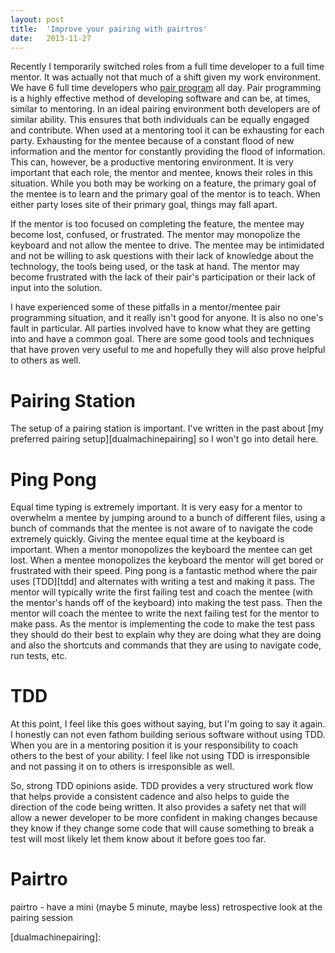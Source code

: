 ```yaml
---
layout: post
title:  'Improve your pairing with pairtros'
date:   2013-11-27
---
```


Recently I temporarily switched roles from a full time developer to a full time mentor. It was
actually not that much of a shift given my work environment. We have 6 full time developers who
[pair program][pairing] all day. Pair programming is a highly effective method of developing software
and can be, at times, similar to mentoring. In an ideal pairing environment both developers are of
similar ability. This ensures that both individuals can be equally engaged and contribute. When used
at a mentoring tool it can be exhausting for each party. Exhausting for the mentee because of a
constant flood of new information and the mentor for constantly providing the flood of information.
This can, however, be a productive mentoring environment. It is very important that each role, the
mentor and mentee, knows their roles in this situation. While you both may be working on a feature,
the primary goal of the mentee is to learn and the primary goal of the mentor is to teach. When either
party loses site of their primary goal, things may fall apart.

If the mentor is too focused on completing the feature, the mentee may become lost, confused, or
frustrated. The mentor may monopolize the keyboard and not allow the mentee to drive. The mentee
may be intimidated and not be willing to ask questions with their lack of knowledge about the
technology, the tools being used, or the task at hand. The mentor may become frustrated with the
lack of their pair's participation or their lack of input into the solution.

I have experienced some of these pitfalls in a mentor/mentee pair programming situation, and it really
isn't good for anyone. It is also no one's fault in particular. All parties involved have to know
what they are getting into and have a common goal. There are some good tools and techniques that have
proven very useful to me and hopefully they will also prove helpful to others as well.


# Pairing Station

The setup of a pairing station is important. I've written in the past about [my preferred pairing setup][dualmachinepairing]
so I won't go into detail here.


# Ping Pong

Equal time typing is extremely important. It is very easy for a mentor to overwhelm a mentee by jumping
around to a bunch of different files, using a bunch of commands that the mentee is not aware of to
navigate the code extremely quickly. Giving the mentee equal time at the keyboard is important. When a
mentor monopolizes the keyboard the mentee can get lost. When a mentee monopolizes the keyboard the
mentor will get bored or frustrated with their speed. Ping pong is a fantastic method where the pair
uses [TDD][tdd] and alternates with writing a test and making it pass. The mentor will typically write
the first failing test and coach the mentee (with the mentor's hands off of the keyboard) into making
the test pass. Then the mentor will coach the mentee to write the next failing test for the mentor
to make pass. As the mentor is implementing the code to make the test pass they should do their best to
explain why they are doing what they are doing and also the shortcuts and commands that they are using
to navigate code, run tests, etc.


# TDD

At this point, I feel like this goes without saying, but I'm going to say it again. I honestly can not
even fathom building serious software without using TDD. When you are in a mentoring position it is your
responsibility to coach others to the best of your ability. I feel like not using TDD is irresponsible
and not passing it on to others is irresponsible as well.

So, strong TDD opinions aside. TDD provides a very structured work flow that helps provide a consistent
cadence and also helps to guide the direction of the code being written. It also provides a safety net
that will allow a newer developer to be more confident in making changes because they know if they change
some code that will cause something to break a test will most likely let them know about it before goes
too far.


# Pairtro




pairtro - have a mini (maybe 5 minute, maybe less) retrospective look at the pairing session

[pairing]: http://en.wikipedia.org/wiki/Pair_programming
[dualmachinepairing]:
